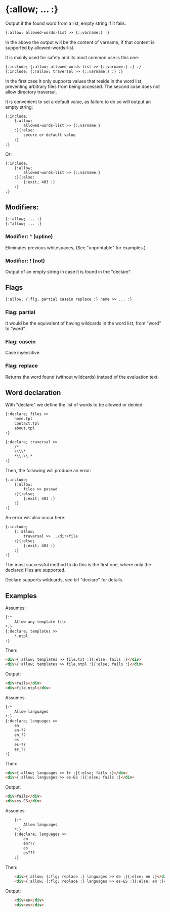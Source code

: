 {:allow; ... :}
===============

Output if the found word from a list, empty string if it fails.

```html
{:allow; allowed-words-list >> {:;varname:} :}
```
In the above the output will be the content of varname, if that content is supported by allowed-words-list.

It is mainly used for safety and its most common use is this one:

```html
{:include; {:allow; allowed-words-list >> {:;varname:} :} :}
{:include; {:!allow; traversal >> {:;varname:} :} :}
```

In the first case it only supports values that reside in the word list, preventing arbitrary files from being accessed. The second case does not allow directory traversal.

It is convenient to set a default value, as failure to do so will output an empty string:

```html
{:include;
    {:allow;
        allowed-words-list >> {:;varname:}
    :}{:else:
        secure or default value
    :}
:}
```

Or:

```html
{:include;
    {:allow;
        allowed-words-list >> {:;varname:}
    :}{:else:
        {:exit; 403 :}
    :}
:}
```

Modifiers:
----------

```html
{:!allow; ... :}
{:^allow; ... :}
```

### Modifier: ^ (upline)

Eliminates previous whitespaces, (See "unprintable" for examples.)

### Modifier: ! (not)

Output of an empty string in case it is found in the "declare".

Flags
-----

```html
{:allow; {:flg; partial casein replace :} name >> ... :}
```

### Flag: partial

It would be the equivalent of having wildcards in the word list, from “word” to “*word*”.

### Flag: casein

Case insensitive

### Flag: replace

Returns the word found (without wildcards) instead of the evaluation text.

Word declaration
----------------

With "declare" we define the list of words to be allowed or denied:

```html
{:declare; files >>
    home.tpl
    contact.tpl
    about.tpl
:}

{:declare; traversal >>
    /*
    \\\\*
    *\\.\\.*
:}
```

Then, the following will produce an error:

```html
{:include;
    {:allow;
        files >> passwd
    :}{:else;
        {:exit; 403 :}
    :}
:}
```

An error will also occur here:

```html
{:include;
    {:!allow;
        traversal >> ../dir/file
    :}{:else;
        {:exit; 403 :}
    :}
:}
```

The most successful method to do this is the first one, where only the declared files are supported.

Declare supports wildcards, see bif "declare" for details.

Examples
--------

Assumes:

```html
{:*
    Allow any template file
*:}
{:declare; templates >>
    *.ntpl
:}
```

Then:

```html
<div>{:allow; templates >> file.txt :}{:else; fails :}</div>
<div>{:allow; templates >> file.ntpl :}{:else; fails :}</div>
```

Output:

```html
<div>fails</div>
<div>file.ntpl</div>
```

Assumes:

```html
{:*
    Allow languages
*:}
{:declare; languages >>
    en
    en-??
    en_??
    es
    es-??
    es_??
:}
```

Then:

```html
<div>{:allow; languages >> fr :}{:else; fails :}</div>
<div>{:allow; languages >> es-ES :}{:else; fails :}</div>
```

Output:

```html
<div>fails</div>
<div>es-ES</div>
```

Assumes:

```html
    {:*
        Allow languages
    *:}
    {:declare; languages >>
        en
        en???
        es
        es???
    :}
```

Then:

```html
    <div>{:allow; {:flg; replace :} languages >> de :}{:else; en :}</div>
    <div>{:allow; {:flg; replace :} languages >> es-ES :}{:else; en :}</div>
```

Output:

```html
    <div>en</div>
    <div>es</div>
```
